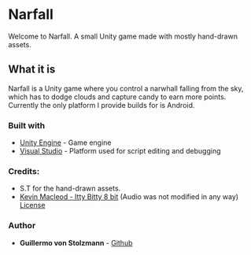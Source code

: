 # Narfall
Welcome to Narfall. A small Unity game made with mostly hand-drawn assets.

## What it is

Narfall is a Unity game where you control a narwhall falling from the sky, which has to dodge clouds and capture candy to earn more points. Currently the only platform I provide builds for is Android.

### Built with

* [Unity Engine](https://unity.com/) - Game engine
* [Visual Studio](https://visualstudio.microsoft.com/) - Platform used for script editing and debugging

### Credits:
* S.T for the hand-drawn assets.
* [Kevin Macleod - Itty Bitty 8 bit](https://filmmusic.io/song/3933-itty-bitty-8-bit) (Audio was not modified in any way)<br />[License](https://filmmusic.io/standard-license)

### Author

* **Guillermo von Stolzmann** - [Github](https://github.com/kahodes04)
